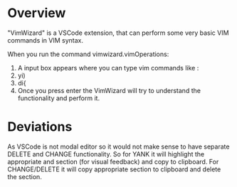 # Overview

"VimWizard" is a VSCode extension, that can perform some very basic VIM commands in VIM syntax.

When you run the command vimwizard.vimOperations:
1. A input box appears where you can type vim commands like : 
  1. yi) 
  2. di{
2. Once you press enter the VimWizard will try to understand the functionality and perform it.

# Deviations

As VSCode is not modal editor so it would not make sense to have separate DELETE and CHANGE functionality.
So for YANK it will highlight the appropriate and section (for visual feedback) and copy to clipboard.
For CHANGE/DELETE it will copy appropriate section to clipboard and delete the section.